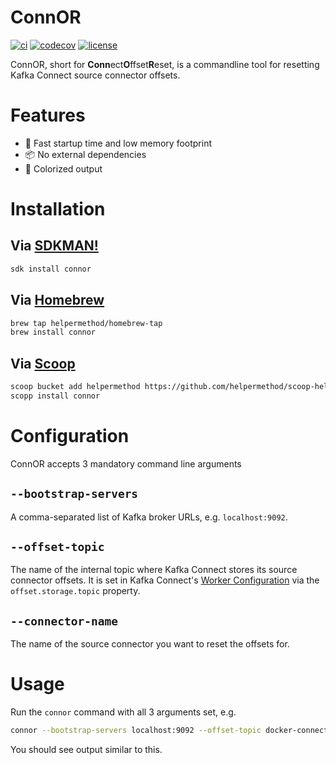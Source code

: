 # ConnOR

[![ci](https://github.com/helpermethod/connor/actions/workflows/ci.yml/badge.svg)](https://github.com/helpermethod/connor/actions/workflows/ci.yml)
[![codecov](https://codecov.io/gh/helpermethod/connor/branch/main/graph/badge.svg?token=niYlJRkALi)](https://codecov.io/gh/helpermethod/connor)
[![license](https://badgen.net/badge/license/Apache%20Licence%202.0/blue)](https://github.com/helpermethod/connor/blob/main/LICENSE)

ConnOR, short for **Conn**ect**O**ffset**R**eset, is a commandline tool for resetting Kafka Connect source connector offsets.

# Features

* :rocket: Fast startup time and low memory footprint
* :package: No external dependencies
* :rainbow: Colorized output

# Installation

## Via [SDKMAN!](https://sdkman.io/)

```sh
sdk install connor
```

## Via [Homebrew](https://brew.sh/)

```sh
brew tap helpermethod/homebrew-tap
brew install connor
```

## Via [Scoop](https://scoop.sh/)

```sh
scoop bucket add helpermethod https://github.com/helpermethod/scoop-helpermethod.git
scopp install connor
```

# Configuration

ConnOR accepts 3 mandatory command line arguments

## `--bootstrap-servers`

A comma-separated list of Kafka broker URLs, e.g. `localhost:9092`.

## `--offset-topic`

The name of the internal topic where Kafka Connect stores its source connector offsets. It is set in Kafka Connect's
[Worker Configuration](https://docs.confluent.io/platform/current/connect/references/allconfigs.html#distributed-worker-configuration)
via the `offset.storage.topic` property.

## `--connector-name`

The name of the source connector you want to reset the offsets for.

# Usage

Run the `connor` command with all 3 arguments set, e.g.

```sh
connor --bootstrap-servers localhost:9092 --offset-topic docker-connect-offsets --connector-name connect-file-pulse-quickstart-log4j
```

You should see output similar to this.

